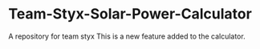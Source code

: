 # Team-Styx-Solar-Power-Calculator
A repository for team styx
This is a new feature added to the calculator.

